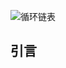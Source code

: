 ![循环链表](https://guizimo.oss-cn-shanghai.aliyuncs.com/img/%E5%BE%AA%E7%8E%AF%E9%93%BE%E8%A1%A8.png)

## 引言